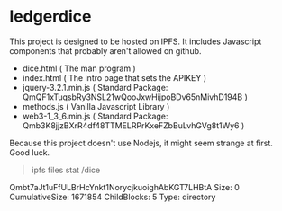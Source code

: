 # ledgerdice

This project is designed to be hosted on
IPFS. It includes Javascript components that
probably aren't allowed on github.


- dice.html ( The man program )
- index.html ( The intro page that sets the APIKEY )
- jquery-3.2.1.min.js ( Standard Package: QmQF1xTuqsbRy3NSL21wQooJxwHijpoBDv65nMivhD194B ) 
- methods.js ( Vanilla Javascript Library )
- web3-1_3_6.min.js ( Standard Package: Qmb3K8jjzBXrR4df48TTMELRPrKxeFZbBuLvhGVg8t1Wy6 )




Because this project doesn't use Nodejs, it might seem
strange at first. Good luck.

> ipfs files stat /dice

Qmbt7aJt1uFfULBrHcYnkt1NorycjkuoighAbKGT7LHBtA
Size: 0
CumulativeSize: 1671854
ChildBlocks: 5
Type: directory
